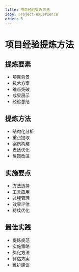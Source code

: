 ```yaml
---
title: 项目经验提炼方法
icon: project-experience
order: 5
---
```


# 项目经验提炼方法

## 提炼要素
- 项目背景
- 技术方案
- 难点突破
- 成果展示
- 经验总结

## 提炼方法
- 结构化分析
- 重点提取
- 案例构建
- 表达优化
- 反馈改进

## 实施要点
- 方法选择
- 工具应用
- 过程管理
- 效果评估
- 持续优化

## 最佳实践
- 提炼规范
- 实施策略
- 优化方法
- 评估方案
- 维护建议

